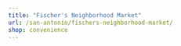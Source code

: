 ```yaml
---
title: "Fischer's Neighborhood Market"
url: /san-antonio/fischers-neighborhood-market/
shop: convenience
---
```

